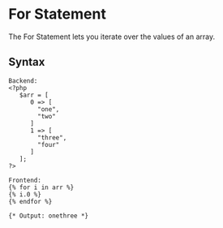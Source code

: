 For Statement
==================
The For Statement lets you iterate over the values of an array.

Syntax
--------------
```
Backend:
<?php
   $arr = [
      0 => [
        "one",
        "two"
      ]
      1 => [
        "three",
        "four"
      ]
   ];
?>

Frontend:
{% for i in arr %}
{% i.0 %}
{% endfor %}

{* Output: onethree *}
```